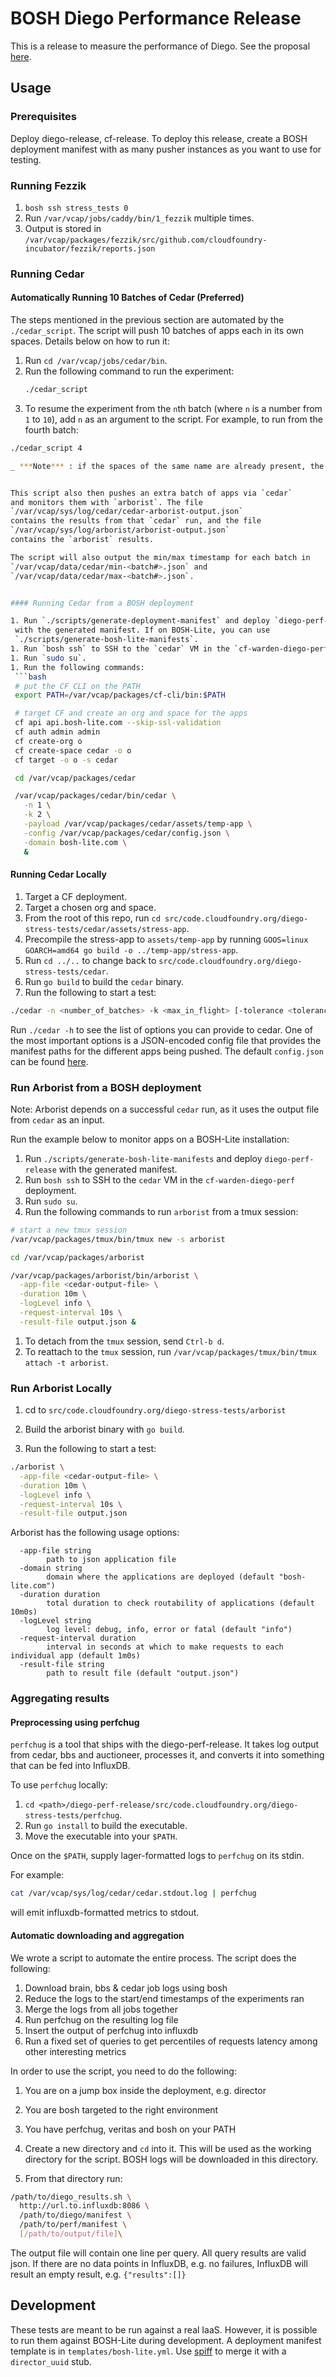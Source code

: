 # BOSH Diego Performance Release

This is a release to measure the performance of Diego. See the proposal [here](https://github.com/pivotal-cf-experimental/diego-dev-notes/blob/master/proposals/measuring_performance.md).

## Usage

### Prerequisites

Deploy diego-release, cf-release.  To deploy this release, create a BOSH
deployment manifest with as many pusher instances as you want to use for
testing.

### Running Fezzik

1. `bosh ssh stress_tests 0`
1. Run `/var/vcap/jobs/caddy/bin/1_fezzik` multiple times.
1. Output is stored in `/var/vcap/packages/fezzik/src/github.com/cloudfoundry-incubator/fezzik/reports.json`


### Running Cedar

#### Automatically Running 10 Batches of Cedar (Preferred)

The steps mentioned in the previous section are automated by the
`./cedar_script`. The script will push 10 batches of apps each in its own
spaces. Details below on how to run it:

1. Run `cd /var/vcap/jobs/cedar/bin`.
1. Run the following command to run the experiment:
    ```bash
    ./cedar_script
    ```
1. To resume the experiment from the `n`th batch (where `n` is a number from `1`
  to `10`), add `n` as an argument to the script. For example, to run from the
  fourth batch:
  ```bash
  ./cedar_script 4

 _ ***Note*** : if the spaces of the same name are already present, the script would not fail and continue to push to the existing ones. You would have to manually delete spaces if required _


This script also then pushes an extra batch of apps via `cedar`
and monitors them with `arborist`. The file
`/var/vcap/sys/log/cedar/cedar-arborist-output.json`
contains the results from that `cedar` run, and the file
`/var/vcap/sys/log/arborist/arborist-output.json`
contains the `arborist` results.

The script will also output the min/max timestamp for each batch in
`/var/vcap/data/cedar/min-<batch#>.json` and
`/var/vcap/data/cedar/max-<batch#>.json`.


#### Running Cedar from a BOSH deployment

1. Run `./scripts/generate-deployment-manifest` and deploy `diego-perf-release`
   with the generated manifest. If on BOSH-Lite, you can use
   `./scripts/generate-bosh-lite-manifests`.
1. Run `bosh ssh` to SSH to the `cedar` VM in the `cf-warden-diego-perf` deployment.
1. Run `sudo su`.
1. Run the following commands:
   ```bash
   # put the CF CLI on the PATH
   export PATH=/var/vcap/packages/cf-cli/bin:$PATH

   # target CF and create an org and space for the apps
   cf api api.bosh-lite.com --skip-ssl-validation
   cf auth admin admin
   cf create-org o
   cf create-space cedar -o o
   cf target -o o -s cedar

   cd /var/vcap/packages/cedar

   /var/vcap/packages/cedar/bin/cedar \
     -n 1 \
     -k 2 \
     -payload /var/vcap/packages/cedar/assets/temp-app \
     -config /var/vcap/packages/cedar/config.json \
     -domain bosh-lite.com \
     &
   ```

#### Running Cedar Locally

1. Target a CF deployment.
1. Target a chosen org and space.
1. From the root of this repo, run `cd src/code.cloudfoundry.org/diego-stress-tests/cedar/assets/stress-app`.
1. Precompile the stress-app to `assets/temp-app` by running `GOOS=linux GOARCH=amd64 go build -o ../temp-app/stress-app`.
1. Run `cd ../..` to change back to `src/code.cloudfoundry.org/diego-stress-tests/cedar`.
1. Run `go build` to build the `cedar` binary.
1. Run the following to start a test:
  ```bash
  ./cedar -n <number_of_batches> -k <max_in_flight> [-tolerance <tolerance-factor>]
  ```

Run `./cedar -h` to see the list of options you can provide to cedar.
One of the most important options is a JSON-encoded config file that
provides the manifest paths for the different apps being pushed. The
default `config.json` can be found
[here](https://github.com/cloudfoundry/diego-stress-tests/blob/master/cedar/config.json).


### Run Arborist from a BOSH deployment

Note: Arborist depends on a successful `cedar` run, as it uses the output file from
`cedar` as an input.

Run the example below to monitor apps on a BOSH-Lite installation:

1. Run `./scripts/generate-bosh-lite-manifests` and deploy `diego-perf-release` with the generated manifest.
1. Run `bosh ssh` to SSH to the `cedar` VM in the `cf-warden-diego-perf` deployment.
1. Run `sudo su`.
1. Run the following commands to run `arborist` from a tmux session:
  ```bash
  # start a new tmux session
  /var/vcap/packages/tmux/bin/tmux new -s arborist

  cd /var/vcap/packages/arborist

  /var/vcap/packages/arborist/bin/arborist \
    -app-file <cedar-output-file> \
    -duration 10m \
    -logLevel info \
    -request-interval 10s \
    -result-file output.json &
  ```
1. To detach from the `tmux` session, send `Ctrl-b d`.
1. To reattach to the `tmux` session, run `/var/vcap/packages/tmux/bin/tmux attach -t arborist`.

### Run Arborist Locally

1. cd to `src/code.cloudfoundry.org/diego-stress-tests/arborist`
1. Build the arborist binary with `go build`.

1. Run the following to start a test:
  ```bash
  ./arborist \
    -app-file <cedar-output-file> \
    -duration 10m \
    -logLevel info \
    -request-interval 10s \
    -result-file output.json
  ```

Arborist has the following usage options:

```
  -app-file string
        path to json application file
  -domain string
        domain where the applications are deployed (default "bosh-lite.com")
  -duration duration
        total duration to check routability of applications (default 10m0s)
  -logLevel string
        log level: debug, info, error or fatal (default "info")
  -request-interval duration
        interval in seconds at which to make requests to each individual app (default 1m0s)
  -result-file string
        path to result file (default "output.json")
```


### Aggregating results

#### Preprocessing using perfchug

`perfchug` is a tool that ships with the diego-perf-release. It takes log
output from cedar, bbs and auctioneer, processes it, and converts it into
something that can be fed into InfluxDB.

To use `perfchug` locally:

1. `cd <path>/diego-perf-release/src/code.cloudfoundry.org/diego-stress-tests/perfchug`.
1. Run `go install` to build the executable.
1. Move the executable into your `$PATH`.

Once on the `$PATH`, supply lager-formatted logs to `perfchug` on its stdin.

For example:

```bash
cat /var/vcap/sys/log/cedar/cedar.stdout.log | perfchug
```

will emit influxdb-formatted metrics to stdout.

#### Automatic downloading and aggregation

We wrote a script to automate the entire process. The script does the following:

1. Download brain, bbs & cedar job logs using bosh
1. Reduce the logs to the start/end timestamps of the experiments ran
1. Merge the logs from all jobs together
1. Run perfchug on the resulting log file
1. Insert the output of perfchug into influxdb
1. Run a fixed set of queries to get percentiles of requests latency among other interesting metrics

In order to use the script, you need to do the following:

1. You are on a jump box inside the deployment, e.g. director
1. You are bosh targeted to the right environment
1. You have perfchug, veritas and bosh on your PATH
1. Create a new directory and `cd` into it. This will be used as the working
   directory for the script. BOSH logs will be downloaded in this directory.

1. From that directory run:
  ```bash
  /path/to/diego_results.sh \
    http://url.to.influxdb:8086 \
    /path/to/diego/manifest \
    /path/to/perf/manifest \
    [/path/to/output/file]\
  ```

The output file will contain one line per query. All query results are valid
json. If there are no data points in InfluxDB, e.g. no failures, InfluxDB will
result an empty result, e.g. `{"results":[]}`

## Development

These tests are meant to be run against a real IaaS. However, it is possible to
run them against BOSH-Lite during development. A deployment manifest template is
in `templates/bosh-lite.yml`. Use
[spiff](https://github.com/cloudfoundry-incubator/spiff) to merge it with a
`director_uuid` stub.
